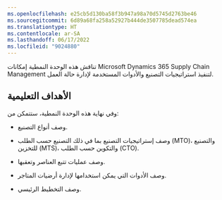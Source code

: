 ```yaml
---
ms.openlocfilehash: e25cb5d130ba58f3b947a98a70d5745d2763be46
ms.sourcegitcommit: 6d89a68fa258a52927b444de3507785dead574ea
ms.translationtype: HT
ms.contentlocale: ar-SA
ms.lasthandoff: 06/17/2022
ms.locfileid: "9024880"
---
```

تناقش هذه الوحدة النمطية إمكانات Microsoft Dynamics 365 Supply Chain Management لتنفيذ استراتيجيات التصنيع والأدوات المستخدمة لإدارة حالة العمل.

## <a name="learning-objectives"></a>الأهداف التعليمية

وفي نهاية هذه الوحدة النمطية، ستتمكن من:

- وصف أنواع التصنيع.

- وصف إستراتيجيات التصنيع بما في ذلك التصنيع حسب الطلب (MTO)، والتصنيع للتخزين (MTS)، والتكوين حسب الطلب (CTO). 

- وصف عمليات تتبع العناصر وتعقبها. 

- وصف الأدوات التي يمكن استخدامها لإدارة أرضيات المتاجر.

- وصف التخطيط الرئيسي. 
